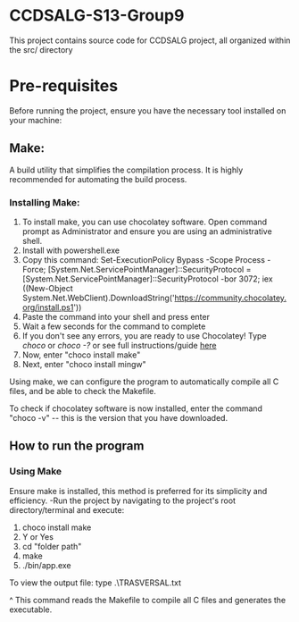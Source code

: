 # CCDSALG-S13-Group9
This project contains source code for CCDSALG project, all organized within the src/ directory

# Pre-requisites
Before running the project, ensure you have the necessary tool installed on your machine:
## Make:
A build utility that simplifies the compilation process. It is highly recommended for automating the build process.
### Installing Make:
1. To install make, you can use chocolatey software. Open command prompt as Administrator and ensure you are using an administrative shell.
2. Install with powershell.exe
3. Copy this command: Set-ExecutionPolicy Bypass -Scope Process -Force; [System.Net.ServicePointManager]::SecurityProtocol = [System.Net.ServicePointManager]::SecurityProtocol -bor 3072; iex ((New-Object System.Net.WebClient).DownloadString('https://community.chocolatey.org/install.ps1'))
4. Paste the command into your shell and press enter
5. Wait a few seconds for the command to complete
6. If you don't see any errors, you are ready to use Chocolatey! Type *choco* or *choco -?* or see full instructions/guide [here]([https://gnuwin32.sourceforge.net/packages/make.htm](https://chocolatey.org/install))
7. Now, enter "choco install make"
8. Next, enter "choco install mingw"

Using make, we can configure the program to automatically compile all C files, and be able to check the Makefile. 

To check if chocolatey software is now installed, enter the command "choco -v" -- this is the version that you have downloaded.

## How to run the program
### Using Make
Ensure make is installed, this method is preferred for its simplicity and efficiency.
-Run the project by navigating to the project's root directory/terminal and execute:
1. choco install make
2. Y or Yes
3. cd "folder path"
4. make
5. ./bin/app.exe

To view the output file:
type .\TRASVERSAL.txt

^ This command reads the Makefile to compile all C files and generates the executable.
